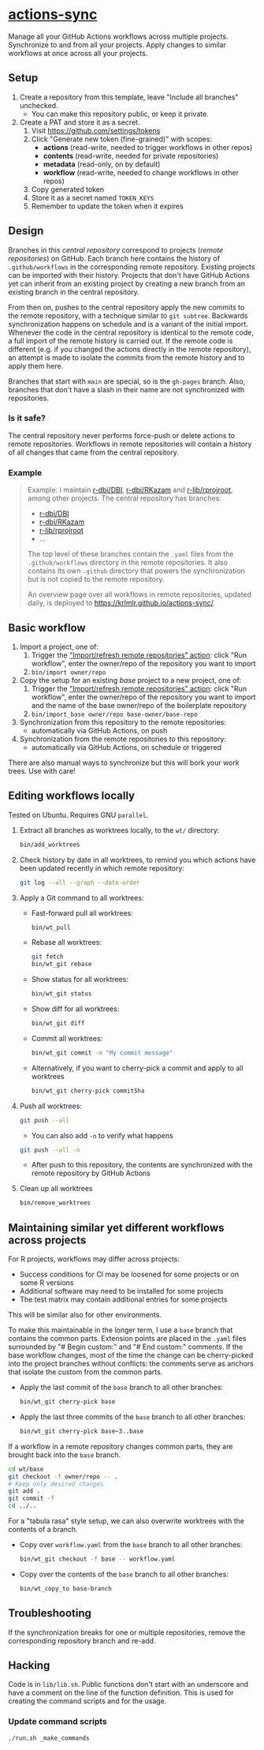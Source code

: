 # [actions-sync](https://krlmlr.github.io/actions-sync)

Manage all your GitHub Actions workflows across multiple projects.
Synchronize to and from all your projects.
Apply changes to similar workflows at once across all your projects.

## Setup

1. Create a repository from this template, leave "Include all branches" unchecked.
    - You can make this repository public, or keep it private.
2. Create a PAT and store it as a secret.
    1. Visit <https://github.com/settings/tokens>
    2. Click "Generate new token (fine-grained)" with scopes:
        - **actions** (read-write, needed to trigger workflows in other repos)
        - **contents** (read-write, needed for private repositories)
        - **metadata** (read-only, on by default)
        - **workflow** (read-write, needed to change workflows in other repos)
    3. Copy generated token
    4. Store it as a secret named `TOKEN_KEYS`
    5. Remember to update the token when it expires

## Design

Branches in this *central repository* correspond to projects (*remote repositories*) on GitHub.
Each branch here contains the history of `.github/workflows` in the corresponding remote repository.
Existing projects can be imported with their history.
Projects that don't have GitHub Actions yet can inherit from an existing project by creating a new branch from an existing branch in the central repository.

From then on, pushes to the central repository apply the new commits to the remote repository, with a technique similar to `git subtree`.
Backwards synchronization happens on schedule and is a variant of the initial import.
Whenever the code in the central repository is identical to the remote code, a full import of the remote history is carried out.
If the remote code is different (e.g. if you changed the actions directly in the remote repository), an attempt is made to isolate the commits from the remote history and to apply them here.

Branches that start with `main` are special, so is the `gh-pages` branch.
Also, branches that don't have a slash in their name are not synchronized with repositories.

### Is it safe?

The central repository never performs force-push or delete actions to remote repositories.
Workflows in remote repositories will contain a history of all changes that came from the central repository.

### Example

> Example: I maintain [r-dbi/DBI](https://github.com/r-dbi/DBI), [r-dbi/RKazam](https://github.com/r-dbi/RKazam) and [r-lib/rprojroot](https://github.com/r-lib/rprojroot), among other projects.
> The central repository has branches:
>
> - [r-dbi/DBI](https://github.com/krlmlr/actions-sync/tree/r-dbi/DBI)
> - [r-dbi/RKazam](https://github.com/krlmlr/actions-sync/tree/r-dbi/RKazam)
> - [r-lib/rprojroot](https://github.com/krlmlr/actions-sync/tree/r-lib/rprojroot)
> - ...
>
> The top level of these branches contain the `.yaml` files from the `.github/workflows` directory in the remote repositories.
> It also contains its own `.github` directory that powers the synchronization but is not copied to the remote repository.
>
> An overview page over all workflows in remote repositories, updated daily, is deployed to <https://krlmlr.github.io/actions-sync/>.

## Basic workflow

1. Import a project, one of:
    1. Trigger the ["Import/refresh remote repositories" action](https://github.com/krlmlr/actions-sync/actions?query=workflow%3A%22Import%2Frefresh+remote+repositories%22): click "Run workflow", enter the owner/repo of the repository you want to import
    1. `bin/import owner/repo`
1. Copy the setup for an existing *base* project to a new project, one of:
    1. Trigger the ["Import/refresh remote repositories" action](https://github.com/krlmlr/actions-sync/actions?query=workflow%3A%22Import%2Frefresh+remote+repositories%22): click "Run workflow", enter the owner/repo of the repository you want to import and the name of the base owner/repo of the boilerplate repository
    1. `bin/import_base owner/repo base-owner/base-repo`
1. Synchronization from this repository to the remote repositories:
    - automatically via GitHub Actions, on push
1. Synchronization from the remote repositories to this repository:
    - automatically via GitHub Actions, on schedule or triggered

There are also manual ways to synchronize but this will bork your work trees.
Use with care!

## Editing workflows locally

Tested on Ubuntu.
Requires GNU `parallel`.

1. Extract all branches as worktrees locally, to the `wt/` directory:

    ```sh
    bin/add_worktrees
    ```

1. Check history by date in all worktrees, to remind you which actions have been updated recently in which remote repository:

    ```sh
    git log --all --graph --date-order
    ```

1. Apply a Git command to all worktrees:
    - Fast-forward pull all worktrees:

        ```sh
        bin/wt_pull
        ```

    - Rebase all worktrees:

        ```sh
        git fetch
        bin/wt_git rebase
        ```

    - Show status for all worktrees:

        ```sh
        bin/wt_git status
        ```

    - Show diff for all worktrees:

        ```sh
        bin/wt_git diff
        ```

    - Commit all worktrees:

        ```sh
        bin/wt_git commit -m "My commit message"
        ```

    - Alternatively, if you want to cherry-pick a commit and apply to all worktrees

        ```sh
        bin/wt_git cherry-pick commitSha
        ```

1. Push all worktrees:

    ```sh
    git push --all
    ```

    - You can also add `-n` to verify what happens

    ```sh
    git push --all -n
    ```

    - After push to this repository, the contents are synchronized with the remote repository by GitHub Actions

1. Clean up all worktrees

    ```sh
    bin/remove_worktrees
    ```

## Maintaining similar yet different workflows across projects

For R projects, workflows may differ across projects:

- Success conditions for CI may be loosened for some projects or on some R versions
- Additional software may need to be installed for some projects
- The test matrix may contain additional entries for some projects

This will be similar also for other environments.

To make this maintainable in the longer term, I use a `base` branch that contains the common parts.
Extension points are placed in the `.yaml` files surrounded by "# Begin custom:" and "# End custom:" comments.
If the base workflow changes, most of the time the change can be cherry-picked into the project branches without conflicts: the comments serve as anchors that isolate the custom from the common parts.

- Apply the last commit of the `base` branch to all other branches:

    ```sh
    bin/wt_git cherry-pick base
    ```

- Apply the last three commits of the `base` branch to all other branches:

    ```sh
    bin/wt_git cherry-pick base~3..base
    ```

If a workflow in a remote repository changes common parts, they are brought back into the `base` branch.

```sh
cd wt/base
git checkout -f owner/repo -- .
# Keep only desired changes
git add .
git commit -f
cd ../..
```

For a "tabula rasa" style setup, we can also overwrite worktrees with the contents of a branch.

- Copy over `workflow.yaml` from the `base` branch to all other branches:

    ```sh
    bin/wt_git checkout -f base -- workflow.yaml
    ```

- Copy over the contents of the `base` branch to all other branches:

    ```sh
    bin/wt_copy_to base-branch
    ```

## Troubleshooting

If the synchronization breaks for one or multiple repositories, remove the corresponding repository branch and re-add.

## Hacking

Code is in `lib/lib.sh`.
Public functions don't start with an underscore and have a comment on the line of the function definition.
This is used for creating the command scripts and for the usage.

### Update command scripts

```sh
./run.sh _make_commands
```
